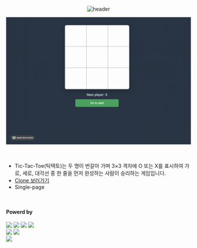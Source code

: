 <div align="center">

  ![header](https://capsule-render.vercel.app/api?type=waving&color=4078c0&height=180&section=header&text=Tic-Tac-Toe%20%20Clone&fontSize=45&animation=fadeIn&fontAlignY=38&desc=yonghun16&descAlignY=55&descAlign=85)

  <a href="https://tictactoe-nine-sandy.vercel.app/"><img src="https://github.com/yonghun16/tictactoe/blob/main/preview.gif?raw=true" width=800px /></a>
	
</div>

</br>

<ul>
  <li>
      Tic-Tac-Toe(틱택토)는 두 명이 번갈아 가며 3×3 격자에 O 또는 X를 표시하여 가로, 세로, 대각선 중 한 줄을 먼저 완성하는 사람이 승리하는 게임입니다.
  </li>
	<li>
		<a href="https://tictactoe-nine-sandy.vercel.app/">Clone 보러가기</a>
	</li>
	<li>
		Single-page
	</li>
</ul>

</br>

<h4>Powerd by</h4>
<div>
	<!-- HTML --><a href="https://html.spec.whatwg.org/"><img src="https://img.shields.io/badge/HTML5-E34F26?style=flat&logo=HTML5&logoColor=white" /></a>
	<!-- CSS --><a href="https://www.w3.org/Style/CSS/"><img src="https://img.shields.io/badge/CSS3-1572B6?style=flat&logo=CSS3&logoColor=white" /></a>
	<!-- JavaScript --><a href="https://www.ecma-international.org/"><img src="https://img.shields.io/badge/JavaScript-F7DF1E?style=flat&logo=JavaScript&logoColor=white" /></a>
  <!-- React --><a href="https://reactjs.org/"><img src="https://img.shields.io/badge/React-58B4CD?style=flat&logo=React&logoColor=white" /></a>
  <br>
  <!-- Vite --><a href="https://vitejs.dev/"><img src="https://img.shields.io/badge/Vite-646CFF?style=flat&logo=Vite&logoColor=white" /></a>
  <!-- Vercel --><a href="https://vercel.com/"><img src="https://img.shields.io/badge/Vercel-000000?style=flat&logo=Vercel&logoColor=white" /></a>
 	<br>
	<!-- Vim --><a href="https://www.vim.org"><img src="https://img.shields.io/badge/Vim-019733?style=flat&logo=vim&logoColor=white" /></a>
  
</div>
